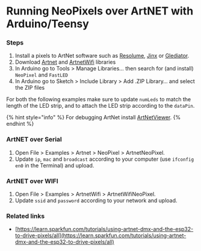 # Running NeoPixels over ArtNET with Arduino/Teensy

### Steps

1. Install a pixels to ArtNet software such as [Resolume](https://resolume.com/), [Jinx](http://www.live-leds.de/) or [Glediator](https://oneguyoneblog.com/download/glediator-v2-0-3/).
2. Download [Artnet](https://github.com/natcl/Artnet) and [ArtnetWifi](https://github.com/rstephan/ArtnetWifi) libraries
3. In Arduino go to Tools &gt; Manage Libraries… then search for \(and install\) `NeoPixel` and `FastLED`
4. In Arduino go to Sketch &gt; Include Library &gt; Add .ZIP Library… and select the ZIP files

For both the following examples make sure to update `numLeds` to match the length of the LED strip, and to attach the LED strip according to the `dataPin`.

{% hint style="info" %}
For debugging ArtNet install [ArtNetViewer](http://www.artnetview.com/).
{% endhint %}

### ArtNET over Serial

1. Open File &gt; Examples &gt; Artnet &gt; NeoPixel &gt; ArtnetNeoPixel.
2. Update `ip`, `mac` and `broadcast` according to your computer \(use `ifconfig en0` in the Terminal\) and upload.

### ArtNET over WIFI

1. Open File &gt; Examples &gt; ArtnetWifi &gt; ArtnetWifiNeoPixel.
2. Update `ssid` and `password` according to your network and upload.

### Related links

* [https://learn.sparkfun.com/tutorials/using-artnet-dmx-and-the-esp32-to-drive-pixels/all](https://learn.sparkfun.com/tutorials/using-artnet-dmx-and-the-esp32-to-drive-pixels/all)

